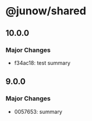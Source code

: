 # @junow/shared

## 10.0.0

### Major Changes

- f34ac18: test summary

## 9.0.0

### Major Changes

- 0057653: summary

